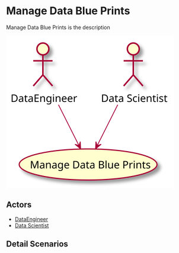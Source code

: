 # Manage Data Blue Prints

Manage Data Blue Prints is the description

![Activities Diagram](./activities.svg)

## Actors

* [DataEngineer](/actors/DataEngineer/index.md)
* [Data Scientist](/actors/DataScientist/index.md)


## Detail Scenarios

  


